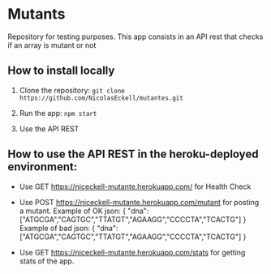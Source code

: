 # Mutants

Repository for testing purposes. This app consists in an API rest that checks if an array is mutant or not

## How to install locally

1. Clone the repository: ```git clone https://github.com/NicolasEckell/mutantes.git```

2. Run the app: ```npm start```

3. Use the API REST

## How to use the API REST in the heroku-deployed environment:

- Use GET https://niceckell-mutante.herokuapp.com/ for Health Check
- Use POST https://niceckell-mutante.herokuapp.com/mutant for posting a mutant.
Example of OK json:
    {
        "dna":["ATGCGA","CAGTGC","TTATGT","AGAAGG","CCCCTA","TCACTG"]
    }
Example of bad json:
    {
        "dna":["ATGCGA","CAGTGC","TTATGT","AGAAGG","CCCCTA","TCACTG"]
    }

- Use GET https://niceckell-mutante.herokuapp.com/stats for getting stats of the app.